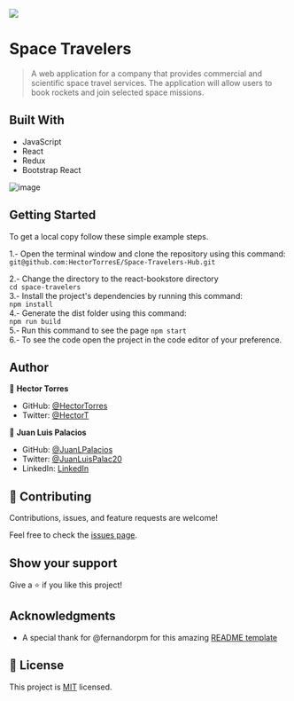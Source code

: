 ![](https://img.shields.io/badge/Microverse-blueviolet)

# Space Travelers 
> A web application for a company that provides commercial and scientific space travel services. The application will allow users to book rockets and join selected space missions.



## Built With

- JavaScript
- React
- Redux
- Bootstrap React

![image](https://user-images.githubusercontent.com/31547587/162063267-81bb3bd2-7303-4947-86f4-93ad3acb1575.png)


## Getting Started

To get a local copy follow these simple example steps.  

1.- Open the terminal window and clone the repository using this command:  
`git@github.com:HectorTorresE/Space-Travelers-Hub.git` 

2.- Change the directory to the react-bookstore directory  
`cd space-travelers`  
3.- Install the project's dependencies by running this command:   
`npm install`  
4.- Generate the dist folder using this command:  
`npm run build`  
5.- Run this command to see the page `npm start`  
6.- To see the code open the project in the code editor of your preference.  



## Author

👤 **Hector Torres**

- GitHub: [@HectorTorres](https://github.com/HectorTorresE)
- Twitter: [@HectorT](https://twitter.com/HectorT00406915)

👤 **Juan Luis Palacios**

- GitHub: [@JuanLPalacios](https://github.com/JuanLPalacios)
- Twitter: [@JuanLuisPalac20](https://twitter.com/twitterhandle)
- LinkedIn: [LinkedIn](https://www.linkedin.com/in/juan-luis-palacios-p%C3%A9rez-95b39a228/)


## 🤝 Contributing

Contributions, issues, and feature requests are welcome!

Feel free to check the [issues page](https://github.com/HectorTorresE/Space-Travelers-Hub/issues).

## Show your support

Give a ⭐️ if you like this project!

## Acknowledgments

- A special thank for @fernandorpm for this amazing [README template](https://github.com/microverseinc/readme-template)

## 📝 License

This project is [MIT](./LICENSE.md) licensed.

